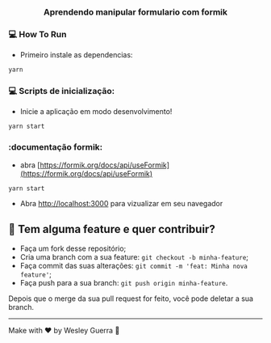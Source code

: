 <h3 align="center">
  Aprendendo manipular formulario com formik
</h3>


### :computer: How To Run

 * Primeiro instale as dependencias:
 ```bash
 yarn
 ```

### :computer: Scripts de inicialização:
  * Inicie a aplicação em modo desenvolvimento!
 ```bash
yarn start
 ```

 ### :documentação formik:
  * abra [https://formik.org/docs/api/useFormik](https://formik.org/docs/api/useFormik)
 ```bash
yarn start
 ```

 * Abra [http://localhost:3000](http://localhost:3000) para vizualizar em seu navegador


## 🤔 Tem alguma feature e quer contribuir?

- Faça um fork desse repositório;
- Cria uma branch com a sua feature: `git checkout -b minha-feature`;
- Faça commit das suas alterações: `git commit -m 'feat: Minha nova feature'`;
- Faça push para a sua branch: `git push origin minha-feature`.

Depois que o merge da sua pull request for feito, você pode deletar a sua branch.

---

Make with ♥ by Wesley Guerra :wave:
